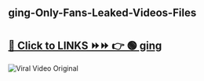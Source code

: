 
 ## ging-Only-Fans-Leaked-Videos-Files

# <h2><a href="https://mediaupload.pro?ging">🔗 Click to LINKS ⏩⏩ 👉 🟢 ging </a></h2>

<a href="https://mediaupload.pro?ging" rel="nofollow" data-target="animated-image.originalLink"><img src="https://i.ibb.co.com/xMMVF88/686577567.gif" alt="Viral Video Original" style="max-width: 100%; display: inline-block;" data-target="animated-image.originalImage"></a>